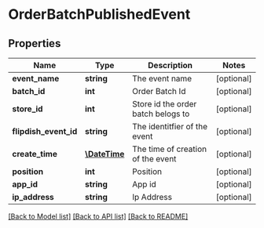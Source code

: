 # OrderBatchPublishedEvent

## Properties
Name | Type | Description | Notes
------------ | ------------- | ------------- | -------------
**event_name** | **string** | The event name | [optional] 
**batch_id** | **int** | Order Batch Id | [optional] 
**store_id** | **int** | Store id the order batch belogs to | [optional] 
**flipdish_event_id** | **string** | The identitfier of the event | [optional] 
**create_time** | [**\DateTime**](\DateTime.md) | The time of creation of the event | [optional] 
**position** | **int** | Position | [optional] 
**app_id** | **string** | App id | [optional] 
**ip_address** | **string** | Ip Address | [optional] 

[[Back to Model list]](../README.md#documentation-for-models) [[Back to API list]](../README.md#documentation-for-api-endpoints) [[Back to README]](../README.md)


